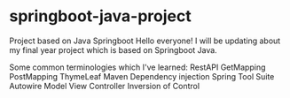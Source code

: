 # springboot-java-project
Project based on Java Springboot
Hello everyone!
I will be updating about my final year project which is based on Springboot Java.

Some common terminologies which I've learned:
RestAPI
GetMapping
PostMapping
ThymeLeaf
Maven
Dependency injection
Spring Tool Suite
Autowire
Model View Controller
Inversion of Control
